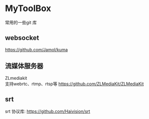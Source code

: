 # MyToolBox
常用的一些git 库
## websocket</br>
  https://github.com/Jamol/kuma

## 流媒体服务器</br>
ZLmediakit</br>
支持webrtc、rtmp、rtsp等
https://github.com/ZLMediaKit/ZLMediaKit


## srt</br>
srt 协议库: https://github.com/Haivision/srt</br>



